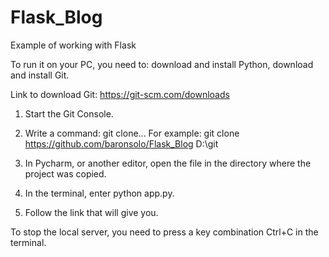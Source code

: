 # Flask_Blog
Example of working with Flask

To run it on your PC, you need to: download and install Python, download and install Git.

Link to download Git: https://git-scm.com/downloads

1. Start the Git Console.

2. Write a command: git clone...
For example: git clone https://github.com/baronsolo/Flask_Blog D:\\git

3. In Pycharm, or another editor, open the file in the directory where the project was copied.

4. In the terminal, enter python app.py.

5. Follow the link that will give you.

To stop the local server, you need to press a key combination Ctrl+C in the terminal.
